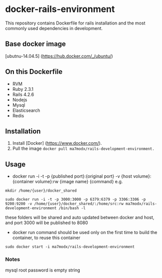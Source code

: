 # docker-rails-environment
  This repository contains Dockerfile for rails installation and the most commonly used dependencies in development.

## Base docker image
  [ubutnu-14.04.5] (https://hub.docker.com/_/ubuntu/)

## On this Dockerfile
  - RVM
  - Ruby 2.3.1 
  - Rails 4.2.6
  - Nodejs
  - Mysql
  - Elasticsearch
  - Redis
  
## Installation 
  1. Install [Docker] (https://www.docker.com/).
  2. Pull the image 
    ```
    docker pull ma7modx/rails-development-environment.
    ```
  
## Usage
  - docker run -i -t -p {published port}:{original port} -v {host volume}:{container volume}:rw {image name} {command}
  e.g.
  ```
  mkdir /home/{user}/docker_shared
  
  sudo docker run -i -t -p 3000:3000 -p 6379:6379 -p 3306:3306 -p 9200:9200 -v /home/{user}/docker_shared/:/home/src:rw ma7modx/rails-development-environment /bin/bash -l
  ```
  these folders will be shared and auto updated between docker and host, and port 3000 will be published to 8080
  - docker run command should be used only on the first time to build the container, to reuse this container 
  ```
  sudo docker start -i ma7modx/rails-development-environment
  ```

### Notes
  mysql root password is empty string
  
